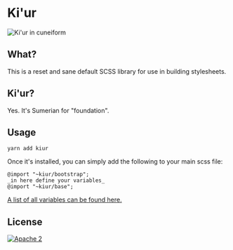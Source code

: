 # Ki'ur

![Ki'ur in cuneiform](http://psd.museum.upenn.edu/epsd/psl/img/thumb/Ocuq.png)

## What?
This is a reset and sane default SCSS library for use in building stylesheets.

## Ki'ur?
Yes.  It's Sumerian for "foundation".

## Usage
`yarn add kiur`

Once it's installed, you can simply add the following to your main scss file:

    @import "~kiur/bootstrap";
    _in here define your variables_
    @import "~kiur/base";

[A list of all variables can be found here.](https://buildit.github.io/kiur/)

## License
[![Apache 2](http://img.shields.io/badge/license-Apache%202-red.svg)](http://www.apache.org/licenses/LICENSE-2.0)
